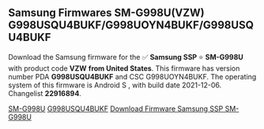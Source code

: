 <h2>Samsung Firmwares SM-G998U(VZW) G998USQU4BUKF/G998UOYN4BUKF/G998USQU4BUKF</h2>
Download the Samsung firmware for the ✅ <strong>Samsung SSP </strong> ⭐ <strong>SM-G998U</strong> with product code <strong>VZW</strong> <strong> from United States</strong>. This firmware has version number PDA <strong>G998USQU4BUKF</strong> and CSC G998UOYN4BUKF. The operating system of this firmware is Android S , with build date 2021-12-06. Changelist <strong>22916894</strong>.


[SM-G998U](https://samfirm.shop/samsung/model/SM-G998U)
[G998USQU4BUKF](https://samfirm.shop/samsung/pda/G998USQU4BUKF)
[Download Firmware Samsung SSP SM-G998U](https://samfirm.shop/samsung/firmware/481046)
